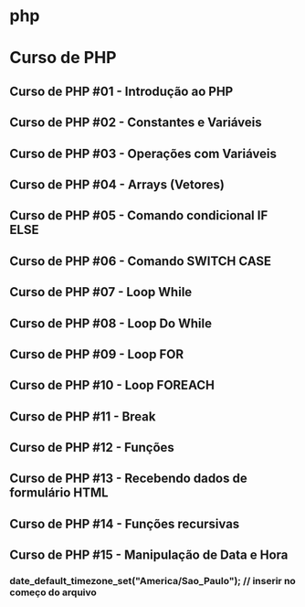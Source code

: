 # php
# Curso de PHP

## Curso de PHP #01 - Introdução ao PHP
## Curso de PHP #02 - Constantes e Variáveis
## Curso de PHP #03 - Operações com Variáveis
## Curso de PHP #04 - Arrays (Vetores)
## Curso de PHP #05 - Comando condicional IF ELSE
## Curso de PHP #06 - Comando SWITCH CASE
## Curso de PHP #07 - Loop While
## Curso de PHP #08 - Loop Do While
## Curso de PHP #09 - Loop FOR
## Curso de PHP #10 - Loop FOREACH 
## Curso de PHP #11 - Break
## Curso de PHP #12 - Funções
## Curso de PHP #13 - Recebendo dados de formulário HTML
## Curso de PHP #14 - Funções recursivas
## Curso de PHP #15 - Manipulação de Data e Hora
### date_default_timezone_set("America/Sao_Paulo"); // inserir no começo do arquivo
